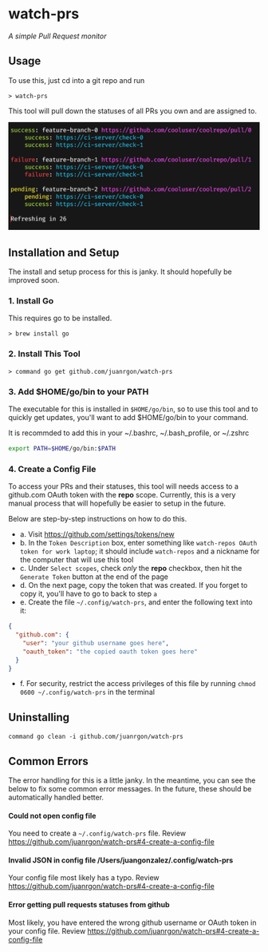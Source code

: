 # watch-prs

_A simple Pull Request monitor_

## Usage

To use this, just cd into a git repo and run

```
> watch-prs
```

This tool will pull down the statuses of all PRs you own and are assigned to.

![demo](docs/demo.png)

## Installation and Setup

The install and setup process for this is janky. It should hopefully be improved soon.

### 1. **Install Go**

This requires go to be installed.

```
> brew install go
```

### 2. **Install This Tool**

```
> command go get github.com/juanrgon/watch-prs
```

### 3. **Add \$HOME/go/bin to your PATH**

The executable for this is installed in `$HOME/go/bin`, so to use this tool and to quickly get updates, you'll want to add \$HOME/go/bin to your command.

It is recommded to add this in your ~/.bashrc, ~/.bash_profile, or ~/.zshrc

```sh
export PATH=$HOME/go/bin:$PATH
```

### 4. **Create a Config File**

To access your PRs and their statuses, this tool will needs access to a github.com OAuth token with the **repo** scope. Currently, this is a very manual process that will hopefully be easier to setup in the future.

Below are step-by-step instructions on how to do this.

- a. Visit https://github.com/settings/tokens/new
- b. In the `Token Description` box, enter something like `watch-repos OAuth token for work laptop`; it should include `watch-repos` and a nickname for the computer that will use this tool
- c. Under `Select scopes`, check _only_ the **repo** checkbox, then hit the `Generate Token` button at the end of the page
- d. On the next page, copy the token that was created. If you forget to copy it, you'll have to go to back to step `a`
- e. Create the file `~/.config/watch-prs`, and enter the following text into it:

```json
{
  "github.com": {
    "user": "your github username goes here",
    "oauth_token": "the copied oauth token goes here"
  }
}
```

- f. For security, restrict the access privileges of this file by running `chmod 0600 ~/.config/watch-prs` in the terminal

## Uninstalling

```
command go clean -i github.com/juanrgon/watch-prs
```

## Common Errors

The error handling for this is a little janky. In the meantime, you can see the below to fix some common error messages. In the future, these should be automatically handled better.

#### Could not open config file

You need to create a `~/.config/watch-prs` file. Review https://github.com/juanrgon/watch-prs#4-create-a-config-file

#### Invalid JSON in config file /Users/juangonzalez/.config/watch-prs

Your config file most likely has a typo. Review https://github.com/juanrgon/watch-prs#4-create-a-config-file

#### Error getting pull requests statuses from github

Most likely, you have entered the wrong github username or OAuth token in your config file. Review https://github.com/juanrgon/watch-prs#4-create-a-config-file
